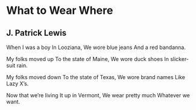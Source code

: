 # What to Wear Where
## J. Patrick Lewis
When I was a boy
In Looziana,
We wore blue jeans
And a red bandanna.

My folks moved up
To the state of Maine,
We wore duck shoes
In slicker-suit rain.

My folks moved down
To the state of Texas,
We wore brand names
Like Lazy X’s.

Now that we’re living
It up in Vermont,
We wear pretty much
Whatever we want.
﻿
